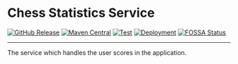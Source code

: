 # Chess Statistics Service

[![GitHub Release](https://img.shields.io/github/v/tag/ldss-project/statistics-service?label=Github&color=blue)](https://github.com/ldss-project/statistics-service/releases)
[![Maven Central](https://img.shields.io/maven-central/v/io.github.jahrim.chess/chess-statistics-service?label=Maven%20Central&color=blue)](https://central.sonatype.com/artifact/io.github.jahrim.chess/chess-statistics-service)
[![Test](https://github.com/ldss-project/statistics-service/actions/workflows/continuous-testing.yml/badge.svg)](https://github.com/ldss-project/statistics-service/actions/workflows/continuous-testing.yml)
[![Deployment](https://github.com/ldss-project/statistics-service/actions/workflows/continuous-deployment.yml/badge.svg)](https://github.com/ldss-project/statistics-service/actions/workflows/continuous-deployment.yml)
[![FOSSA Status](https://app.fossa.io/api/projects/git%2Bgithub.com%2Fldss-project%2Fstatistics-service.svg)](https://fossa.com/)

---

The service which handles the user scores in the application.
